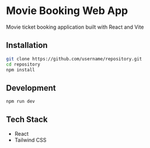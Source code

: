 # Movie Booking Web App

Movie ticket booking application built with React and Vite

## Installation

```bash
git clone https://github.com/username/repository.git
cd repository
npm install
```
## Development
```bash
npm run dev
```
## Tech Stack

- React
- Tailwind CSS



